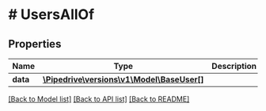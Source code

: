 # # UsersAllOf

## Properties

Name | Type | Description | Notes
------------ | ------------- | ------------- | -------------
**data** | [**\Pipedrive\versions\v1\Model\BaseUser[]**](BaseUser.md) |  | [optional]

[[Back to Model list]](../../README.md#models) [[Back to API list]](../../README.md#endpoints) [[Back to README]](../../README.md)
